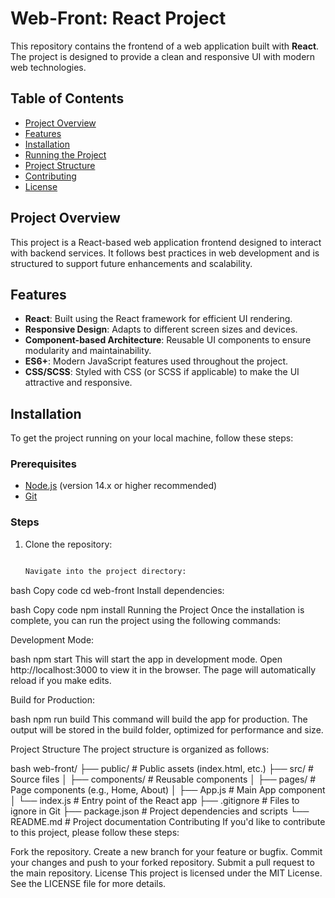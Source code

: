 # Web-Front: React Project

This repository contains the frontend of a web application built with **React**. The project is designed to provide a clean and responsive UI with modern web technologies.

## Table of Contents

- [Project Overview](#project-overview)
- [Features](#features)
- [Installation](#installation)
- [Running the Project](#running-the-project)
- [Project Structure](#project-structure)
- [Contributing](#contributing)
- [License](#license)

## Project Overview

This project is a React-based web application frontend designed to interact with backend services. It follows best practices in web development and is structured to support future enhancements and scalability.

## Features

- **React**: Built using the React framework for efficient UI rendering.
- **Responsive Design**: Adapts to different screen sizes and devices.
- **Component-based Architecture**: Reusable UI components to ensure modularity and maintainability.
- **ES6+**: Modern JavaScript features used throughout the project.
- **CSS/SCSS**: Styled with CSS (or SCSS if applicable) to make the UI attractive and responsive.
  
## Installation

To get the project running on your local machine, follow these steps:

### Prerequisites

- [Node.js](https://nodejs.org/) (version 14.x or higher recommended)
- [Git](https://git-scm.com/)

### Steps

1. Clone the repository:

   ```bash
   
   Navigate into the project directory:

bash
Copy code
cd web-front
Install dependencies:

bash
Copy code
npm install
Running the Project
Once the installation is complete, you can run the project using the following commands:

Development Mode:

bash
npm start
This will start the app in development mode. Open http://localhost:3000 to view it in the browser. The page will automatically reload if you make edits.

Build for Production:

bash
npm run build
This command will build the app for production. The output will be stored in the build folder, optimized for performance and size.

Project Structure
The project structure is organized as follows:

bash
web-front/
├── public/             # Public assets (index.html, etc.)
├── src/                # Source files
│   ├── components/     # Reusable components
│   ├── pages/          # Page components (e.g., Home, About)
│   ├── App.js          # Main App component
│   └── index.js        # Entry point of the React app
├── .gitignore          # Files to ignore in Git
├── package.json        # Project dependencies and scripts
└── README.md           # Project documentation
Contributing
If you'd like to contribute to this project, please follow these steps:

Fork the repository.
Create a new branch for your feature or bugfix.
Commit your changes and push to your forked repository.
Submit a pull request to the main repository.
License
This project is licensed under the MIT License. See the LICENSE file for more details.
